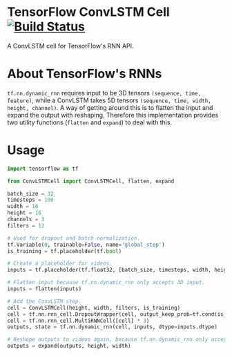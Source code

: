 # TensorFlow ConvLSTM Cell [![Build Status](https://travis-ci.org/carlthome/tensorflow-convlstm-cell.svg?branch=master)](https://travis-ci.org/carlthome/tensorflow-convlstm-cell)
A ConvLSTM cell for TensorFlow's RNN API.

# About TensorFlow's RNNs
`tf.nn.dynamic_rnn` requires input to be 3D tensors `(sequence, time, feature)`, while a ConvLSTM takes 5D tensors `(sequence, time, width, height, channel)`. A way of getting around this is to flatten the input and expand the output with reshaping. Therefore this implementation provides two utility functions (`flatten` and `expand`) to deal with this.

# Usage
```py
import tensorflow as tf

from ConvLSTMCell import ConvLSTMCell, flatten, expand

batch_size = 32
timesteps = 100
width = 16
height = 16
channels = 3
filters = 12

# Used for dropout and batch normalization.
tf.Variable(0, trainable=False, name='global_step')
is_training = tf.placeholder(tf.bool)

# Create a placeholder for videos.
inputs = tf.placeholder(tf.float32, [batch_size, timesteps, width, height, channels])

# Flatten input because tf.nn.dynamic_rnn only accepts 3D input.
inputs = flatten(inputs)

# Add the ConvLSTM step.
cell = ConvLSTMCell(height, width, filters, is_training)
cell = tf.nn.rnn_cell.DropoutWrapper(cell, output_keep_prob=tf.cond(is_training, lambda: tf.constant(0.9), lambda: tf.constant(1.0)))
cell = tf.nn.rnn_cell.MultiRNNCell([cell] * 3)
outputs, state = tf.nn.dynamic_rnn(cell, inputs, dtype=inputs.dtype)

# Reshape outputs to videos again, because tf.nn.dynamic_rnn only accepts 3D input.
outputs = expand(outputs, height, width)
```
